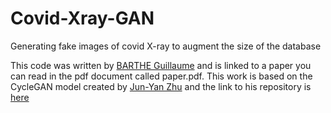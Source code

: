 # Covid-Xray-GAN
Generating fake images of covid X-ray to augment the size of the database

This code was written by [BARTHE Guillaume](https://github.com/Guillaume-Barthe/) and is linked to a paper you can read in the pdf document called paper.pdf. This work is based on the CycleGAN model created by [Jun-Yan Zhu](https://github.com/junyanz) and the link to his repository is [here](https://github.com/junyanz/pytorch-CycleGAN-and-pix2pix/) 
